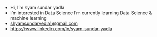 - Hi, I’m syam sundar yadla
- I’m interested in Data Science
  I’m currently learning Data Science & machine learning
- shyamsundaryedla1@gmail.com
- https://www.linkedin.com/in/syam-sundar-yadla
  
<!---
shyamsundaryedla/shyamsundaryedla is a ✨ special ✨ repository because its `README.md` (this file) appears on your GitHub profile.
You can click the Preview link to take a look at your changes.
--->
